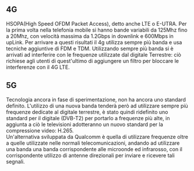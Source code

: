 ## 4G
HSOPA(High Speed OFDM Packet Access), detto anche LTE o E-UTRA. Per la prima volta nella telefonia mobile si hanno bande variabili da 125Mhz fino a 20Mhz, con velocità massima da 1.2Gbps in downlink e 600Mbps in upLink. Per arrivare a questi risultati il 4g utilizza sempre più banda e usa tecniche aggiuntive di FDM e TDM. Utilizzando sempre più banda si è arrivati ad interferire con le frequenze utilizzate dal digitale Terrestre: ciò richiese agli utenti di quest'ultimo di aggiungere un filtro per bloccare le interferenze con il 4G LTE.
## 5G
Tecnologia ancora in fase di sperimentazione, non ha ancora uno standard definito. L'utilizzo di una nuova banda tenderà però ad utilizzare sempre più frequenze dedicate al digitale terrestre, è stato quindi ridefinito uno standard per il digitale (DVB-T2) per portarlo a frequenze più alte, in aggiunta a ciò le televisioni adotteranno un nuovo standard per la compressione video: H.265.<br>
Un'alternativa sviluppata da Qualcomm è quella di utilizzare frequenze oltre a quelle utilizzate nelle normali telecomunicazioni, andando ad utilizzare una banda una banda corrispondente alle microonde ed infrarosso, con il corrispondente utilizzo di antenne direzionali per inviare e ricevere tali segnali.
